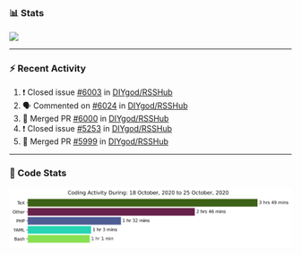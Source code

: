 ### :bar_chart: Stats

<a href="#">
  <img align="center" src="https://github-readme-stats.vercel.app/api?username=henryqw&count_private=true&show_icons=true" />
</a>
<!-- <a href="#">
  <img align="center" src="https://github-readme-stats-git-master.henryqw.vercel.app/api/top-langs/?username=HenryQW&layout=compact" />
</a> -->

---

### :zap: Recent Activity

<!--START_SECTION:activity-->

1. ❗️ Closed issue [#6003](https://github.com/DIYgod/RSSHub/issues/6003) in [DIYgod/RSSHub](https://github.com/DIYgod/RSSHub)
2. 🗣 Commented on [#6024](https://github.com/DIYgod/RSSHub/issues/6024) in [DIYgod/RSSHub](https://github.com/DIYgod/RSSHub)
3. 🎉 Merged PR [#6000](https://github.com/DIYgod/RSSHub/pull/6000) in [DIYgod/RSSHub](https://github.com/DIYgod/RSSHub)
4. ❗️ Closed issue [#5253](https://github.com/DIYgod/RSSHub/issues/5253) in [DIYgod/RSSHub](https://github.com/DIYgod/RSSHub)
5. 🎉 Merged PR [#5999](https://github.com/DIYgod/RSSHub/pull/5999) in [DIYgod/RSSHub](https://github.com/DIYgod/RSSHub)
<!--END_SECTION:activity-->

---

### :calendar: Code Stats

![WakaTime](https://github.com/HenryQW/HenryQW/blob/master/images/stat.svg)
